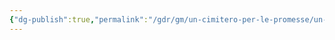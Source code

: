 ```yaml
---
{"dg-publish":true,"permalink":"/gdr/gm/un-cimitero-per-le-promesse/un-cimitero-per-i-desideri-atto-ii/atto-ii/"}
---
```


